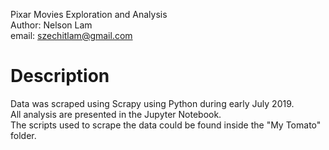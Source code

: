 Pixar Movies Exploration and Analysis <br>
Author: Nelson Lam <br>
email: szechitlam@gmail.com <br>

# Description

Data was scraped using Scrapy using Python during early July 2019. <br>
All analysis are presented in the Jupyter Notebook. <br>
The scripts used to scrape the data could be found inside the "My Tomato" folder.
